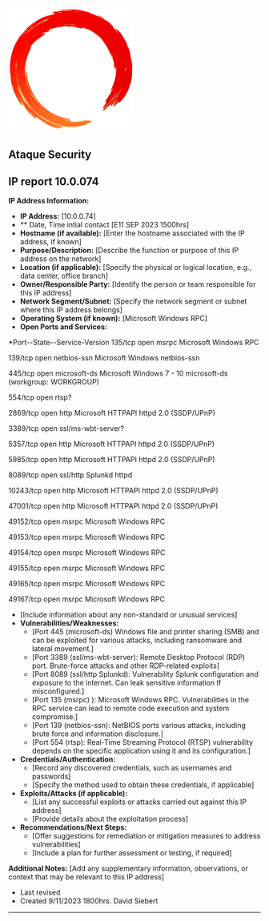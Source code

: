 <img src="../assets/ring.png" width="250">

## Ataque Security ##

## IP report 10.0.074

**IP Address Information:**

- **IP Address:** [10.0.0.74]
- ** Date, Time intial contact [E11 SEP 2023 1500hrs]
- **Hostname (if available):** [Enter the hostname associated with the IP address, if known]
- **Purpose/Description:** [Describe the function or purpose of this IP address on the network]
- **Location (if applicable):** [Specify the physical or logical location, e.g., data center, office branch]
- **Owner/Responsible Party:** [Identify the person or team responsible for this IP address]
- **Network Segment/Subnet:** [Specify the network segment or subnet where this IP address belongs]
- **Operating System (if known):** [Microsoft Windows RPC]
- **Open Ports and Services:**

*Port--State--Service-Version
135/tcp   open  msrpc              Microsoft Windows RPC

139/tcp   open  netbios-ssn        Microsoft Windows netbios-ssn

445/tcp   open  microsoft-ds       Microsoft Windows 7 - 10 microsoft-ds (workgroup: WORKGROUP)

554/tcp   open  rtsp?

2869/tcp  open  http               Microsoft HTTPAPI httpd 2.0 (SSDP/UPnP)

3389/tcp  open  ssl/ms-wbt-server?

5357/tcp  open  http               Microsoft HTTPAPI httpd 2.0 (SSDP/UPnP)

5985/tcp  open  http               Microsoft HTTPAPI httpd 2.0 (SSDP/UPnP)

8089/tcp  open  ssl/http           Splunkd httpd

10243/tcp open  http               Microsoft HTTPAPI httpd 2.0 (SSDP/UPnP)

47001/tcp open  http               Microsoft HTTPAPI httpd 2.0 (SSDP/UPnP)

49152/tcp open  msrpc              Microsoft Windows RPC

49153/tcp open  msrpc              Microsoft Windows RPC

49154/tcp open  msrpc              Microsoft Windows RPC

49155/tcp open  msrpc              Microsoft Windows RPC

49165/tcp open  msrpc              Microsoft Windows RPC

49167/tcp open  msrpc              Microsoft Windows RPC

- [Include information about any non-standard or unusual services]
- **Vulnerabilities/Weaknesses:**
  - [Port 445 (microsoft-ds) Windows file and printer sharing (SMB) and can be exploited for various attacks, including ransomware and lateral movement.]
  - [Port 3389 (ssl/ms-wbt-server): Remote Desktop Protocol (RDP) port. Brute-force attacks and other RDP-related exploits]
  - [Port 8089 (ssl/http Splunkd): Vulnerability Splunk configuration and exposure to the internet. Can leak sensitive information If misconfigured.]
  - [Port 135 (msrpc) ): Microsoft Windows RPC. Vulnerabilities in the RPC service can lead to remote code execution and system compromise.]
  - [Port 139 (netbios-ssn): NetBIOS ports various attacks, including brute force and information disclosure.]
  - [Port 554 (rtsp): Real-Time Streaming Protocol (RTSP) vulnerability depends on the specific application using it and its configuration.]
- **Credentials/Authentication:**
  - [Record any discovered credentials, such as usernames and passwords]
  - [Specify the method used to obtain these credentials, if applicable]
- **Exploits/Attacks (if applicable):**
  - [List any successful exploits or attacks carried out against this IP address]
  - [Provide details about the exploitation process]
- **Recommendations/Next Steps:**
  - [Offer suggestions for remediation or mitigation measures to address vulnerabilities]
  - [Include a plan for further assessment or testing, if required]

**Additional Notes:**
[Add any supplementary information, observations, or context that may be relevant to this IP address]

- Last revised
- Created 9/11/2023 1800hrs. David Siebert

---
